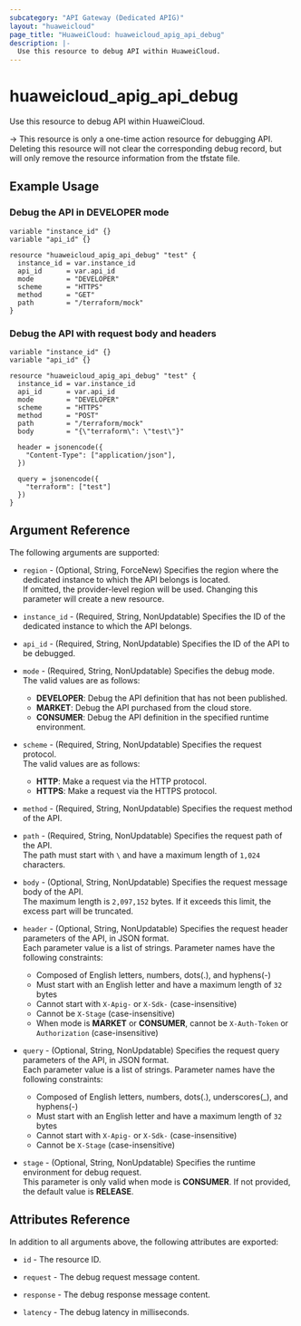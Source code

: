 ```yaml
---
subcategory: "API Gateway (Dedicated APIG)"
layout: "huaweicloud"
page_title: "HuaweiCloud: huaweicloud_apig_api_debug"
description: |-
  Use this resource to debug API within HuaweiCloud.
---
```


# huaweicloud_apig_api_debug

Use this resource to debug API within HuaweiCloud.

-> This resource is only a one-time action resource for debugging API. Deleting this resource will not clear
   the corresponding debug record, but will only remove the resource information from the tfstate file.

## Example Usage

### Debug the API in DEVELOPER mode

```hcl
variable "instance_id" {}
variable "api_id" {}

resource "huaweicloud_apig_api_debug" "test" {
  instance_id = var.instance_id
  api_id      = var.api_id
  mode        = "DEVELOPER"
  scheme      = "HTTPS"
  method      = "GET"
  path        = "/terraform/mock"
}
```

### Debug the API with request body and headers

```hcl
variable "instance_id" {}
variable "api_id" {}

resource "huaweicloud_apig_api_debug" "test" {
  instance_id = var.instance_id
  api_id      = var.api_id
  mode        = "DEVELOPER"
  scheme      = "HTTPS"
  method      = "POST"
  path        = "/terraform/mock"
  body        = "{\"terraform\": \"test\"}"
  
  header = jsonencode({
    "Content-Type": ["application/json"],
  })
  
  query = jsonencode({
    "terraform": ["test"]
  })
}
```

## Argument Reference

The following arguments are supported:

* `region` - (Optional, String, ForceNew) Specifies the region where the dedicated instance to which the API belongs is
located.  
  If omitted, the provider-level region will be used.
  Changing this parameter will create a new resource.

* `instance_id` - (Required, String, NonUpdatable) Specifies the ID of the dedicated instance to which the API belongs.

* `api_id` - (Required, String, NonUpdatable) Specifies the ID of the API to be debugged.

* `mode` - (Required, String, NonUpdatable) Specifies the debug mode.  
  The valid values are as follows:
  + **DEVELOPER**: Debug the API definition that has not been published.
  + **MARKET**: Debug the API purchased from the cloud store.
  + **CONSUMER**: Debug the API definition in the specified runtime environment.

* `scheme` - (Required, String, NonUpdatable) Specifies the request protocol.  
  The valid values are as follows:
  + **HTTP**: Make a request via the HTTP protocol.
  + **HTTPS**: Make a request via the HTTPS protocol.

* `method` - (Required, String, NonUpdatable) Specifies the request method of the API.

* `path` - (Required, String, NonUpdatable) Specifies the request path of the API.  
  The path must start with `\` and have a maximum length of `1,024` characters.

* `body` - (Optional, String, NonUpdatable) Specifies the request message body of the API.  
  The maximum length is `2,097,152` bytes.
  If it exceeds this limit, the excess part will be truncated.

* `header` - (Optional, String, NonUpdatable) Specifies the request header parameters of the API, in JSON format.  
  Each parameter value is a list of strings. Parameter names have the following constraints:
  + Composed of English letters, numbers, dots(.), and hyphens(-)
  + Must start with an English letter and have a maximum length of `32` bytes
  + Cannot start with `X-Apig-` or `X-Sdk-` (case-insensitive)
  + Cannot be `X-Stage` (case-insensitive)
  + When mode is **MARKET** or **CONSUMER**, cannot be `X-Auth-Token` or `Authorization` (case-insensitive)

* `query` - (Optional, String, NonUpdatable) Specifies the request query parameters of the API, in JSON format.  
  Each parameter value is a list of strings. Parameter names have the following constraints:
  + Composed of English letters, numbers, dots(.), underscores(_), and hyphens(-)
  + Must start with an English letter and have a maximum length of `32` bytes
  + Cannot start with `X-Apig-` or `X-Sdk-` (case-insensitive)
  + Cannot be `X-Stage` (case-insensitive)

* `stage` - (Optional, String, NonUpdatable) Specifies the runtime environment for debug request.  
  This parameter is only valid when mode is **CONSUMER**.
  If not provided, the default value is **RELEASE**.

## Attributes Reference

In addition to all arguments above, the following attributes are exported:

* `id` - The resource ID.

* `request` - The debug request message content.

* `response` - The debug response message content.

* `latency` - The debug latency in milliseconds.

